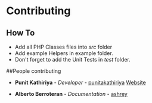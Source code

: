 # Contributing

## How To
* Add all PHP Classes files into *src* folder
* Add example Helpers in example folder.
* Don't forget to add the Unit Tests in *test* folder.

##People contributing

* **Punit Kathiriya** - *Developer* - [punitakathiriya](https://github.com/punitakathiriya/) 
[Website](http://www.chamodshehanka.com)

* **Alberto Berroteran** - *Documentation* - [ashrey](https://github.com/Ashrey/)